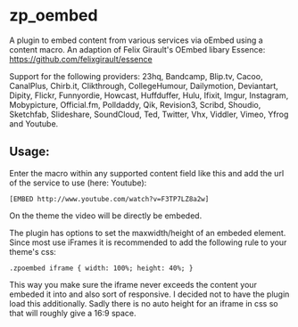 zp_oembed
=========

A plugin to embed content from various services via oEmbed using a content macro. 
An adaption of Felix Girault's OEmbed libary Essence: https://github.com/felixgirault/essence

Support for the following providers: 23hq, Bandcamp, Blip.tv, Cacoo, CanalPlus, Chirb.it, Clikthrough, CollegeHumour, 
Dailymotion, Deviantart, Dipity, Flickr, Funnyordie, Howcast, Huffduffer, Hulu, Ifixit, Imgur, Instagram, Mobypicture, 
Official.fm, Polldaddy, Qik, Revision3, Scribd, Shoudio, Sketchfab, Slideshare, SoundCloud, Ted, Twitter, Vhx, Viddler, 
Vimeo, Yfrog and Youtube.



Usage:
--------
Enter the macro within any supported content field like this and add the url of the service to use (here: Youtube):

`[EMBED http://www.youtube.com/watch?v=F3TP7LZ8a2w]`

On the theme the video will be directly be embeded.

The plugin has options to set the maxwidth/height of an embeded element. Since most use iFrames it is recommended to 
add the following rule to your theme's css:

`.zpoembed iframe { width: 100%; height: 40%; }` 

This way you make sure the iframe never exceeds the content your embeded it into and also sort of responsive. I decided not to have the plugin load this additionally.
Sadly there is no auto height for an iframe in css so that will roughly give a 16:9 space.
